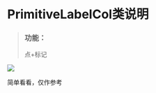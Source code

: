 **PrimitiveLabelCol类说明**
==============================
>### 功能：  
> 点+标记
>
![](点+标签.gif)  

简单看看，仅作参考